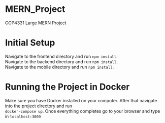 # MERN_Project
COP4331 Large MERN Project

# Initial Setup
Navigate to the frontend directory and run `npm install`.  
Navigate to the backend directory and run `npm install`.  
Navigate to the mobile directory and run `npm install`.

# Running the Project in Docker
Make sure you have Docker installed on your computer.  After that navigate into the project directory and run  
`docker-compose up`.  Once everything completes go to your browser and type in `localhost:3000`